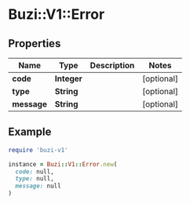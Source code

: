 # Buzi::V1::Error

## Properties

| Name | Type | Description | Notes |
| ---- | ---- | ----------- | ----- |
| **code** | **Integer** |  | [optional] |
| **type** | **String** |  | [optional] |
| **message** | **String** |  | [optional] |

## Example

```ruby
require 'buzi-v1'

instance = Buzi::V1::Error.new(
  code: null,
  type: null,
  message: null
)
```

